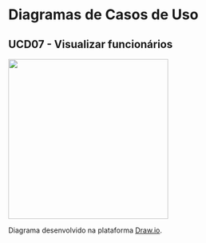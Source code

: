 # Diagramas de Casos de Uso

## UCD07 - Visualizar funcionários
<div class="toolgrid">
	<div>
        <img height="320px" src="../../../img/diagramas-casos-uso/uc07.png"> 
    </div>
</div>
<p align="justify">Diagrama desenvolvido na plataforma <a href = "https://app.diagrams.net/">Draw.io</a>.</p>